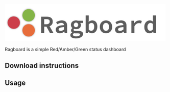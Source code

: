 ![Image](Ragboard-logo.png)

Ragboard is a simple Red/Amber/Green status dashboard

## Download instructions

## Usage

